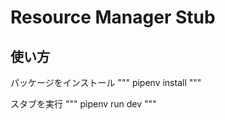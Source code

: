 # Resource Manager Stub

## 使い方

パッケージをインストール
"""
pipenv install
"""

スタブを実行
"""
pipenv run dev
"""
